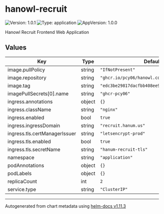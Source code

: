 # hanowl-recruit

![Version: 1.0.1](https://img.shields.io/badge/Version-1.0.1-informational?style=flat-square) ![Type: application](https://img.shields.io/badge/Type-application-informational?style=flat-square) ![AppVersion: 1.0.0](https://img.shields.io/badge/AppVersion-1.0.0-informational?style=flat-square)

Hanowl Recruit Frontend Web Application

## Values

| Key | Type | Default | Description |
|-----|------|---------|-------------|
| image.pullPolicy | string | `"IfNotPresent"` |  |
| image.repository | string | `"ghcr.io/pcy06/hanowl.com"` |  |
| image.tag | string | `"edc3be29817dacfbb408ee92d11c2bfcb5e465f6"` |  |
| imagePullSecrets[0].name | string | `"ghcr-pcy06"` |  |
| ingress.annotations | object | `{}` |  |
| ingress.className | string | `"nginx"` |  |
| ingress.enabled | bool | `true` |  |
| ingress.ingressDomain | string | `"recruit.hanum.us"` |  |
| ingress.tls.certManagerIssuer | string | `"letsencrypt-prod"` |  |
| ingress.tls.enabled | bool | `true` |  |
| ingress.tls.secretName | string | `"hanum-recruit-tls"` |  |
| namespace | string | `"application"` |  |
| podAnnotations | object | `{}` |  |
| podLabels | object | `{}` |  |
| replicaCount | int | `2` |  |
| service.type | string | `"ClusterIP"` |  |

----------------------------------------------
Autogenerated from chart metadata using [helm-docs v1.11.3](https://github.com/norwoodj/helm-docs/releases/v1.11.3)
